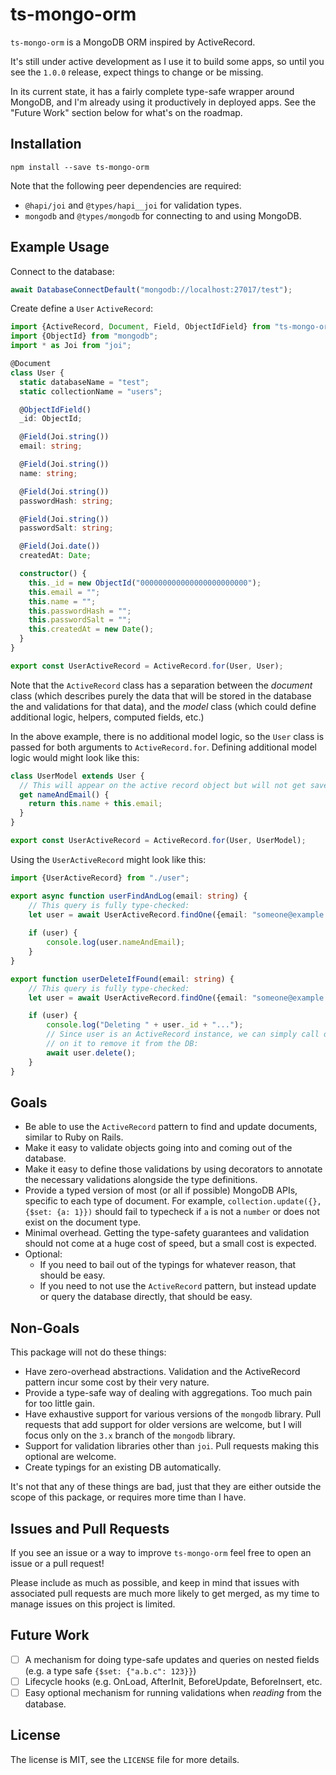 ts-mongo-orm
============

`ts-mongo-orm` is a MongoDB ORM inspired by ActiveRecord.

It's still under active development as I use it to build some apps, so until you see the `1.0.0` release, expect things
to change or be missing.

In its current state, it has a fairly complete type-safe wrapper around MongoDB, and I'm already using it productively
in deployed apps. See the "Future Work" section below for what's on the roadmap.

Installation
------------

```
npm install --save ts-mongo-orm
```

Note that the following peer dependencies are required:

- `@hapi/joi` and `@types/hapi__joi` for validation types.
- `mongodb` and `@types/mongodb` for connecting to and using MongoDB.

Example Usage
-------------

Connect to the database:

```ts
await DatabaseConnectDefault("mongodb://localhost:27017/test");
```

Create define a `User` `ActiveRecord`:

```ts
import {ActiveRecord, Document, Field, ObjectIdField} from "ts-mongo-orm";
import {ObjectId} from "mongodb";
import * as Joi from "joi";

@Document
class User {
  static databaseName = "test";
  static collectionName = "users";

  @ObjectIdField()
  _id: ObjectId;

  @Field(Joi.string())
  email: string;

  @Field(Joi.string())
  name: string;

  @Field(Joi.string())
  passwordHash: string;

  @Field(Joi.string())
  passwordSalt: string;

  @Field(Joi.date())
  createdAt: Date;

  constructor() {
    this._id = new ObjectId("000000000000000000000000");
    this.email = "";
    this.name = "";
    this.passwordHash = "";
    this.passwordSalt = "";
    this.createdAt = new Date();
  }
}

export const UserActiveRecord = ActiveRecord.for(User, User);
```

Note that the `ActiveRecord` class has a separation between the _document_ class (which describes purely the data
that will be stored in the database the and validations for that data), and the _model_ class (which could define
additional logic, helpers, computed fields, etc.)

In the above example, there is no additional model logic, so the `User` class is passed for both arguments to
`ActiveRecord.for`. Defining additional model logic would might look like this:

```ts
class UserModel extends User {
  // This will appear on the active record object but will not get saved to the database:
  get nameAndEmail() {
    return this.name + this.email;
  }
}

export const UserActiveRecord = ActiveRecord.for(User, UserModel);
```

Using the `UserActiveRecord` might look like this:

```ts
import {UserActiveRecord} from "./user";

export async function userFindAndLog(email: string) {
    // This query is fully type-checked:
    let user = await UserActiveRecord.findOne({email: "someone@example.com"});
    
    if (user) {
        console.log(user.nameAndEmail);
    }
}

export function userDeleteIfFound(email: string) {
    // This query is fully type-checked:
    let user = await UserActiveRecord.findOne({email: "someone@example.com"});

    if (user) {
        console.log("Deleting " + user._id + "...");
        // Since user is an ActiveRecord instance, we can simply call delete()
        // on it to remove it from the DB:
        await user.delete();
    }
}
```

Goals
-----

- Be able to use the `ActiveRecord` pattern to find and update documents, similar to Ruby on Rails.
- Make it easy to validate objects going into and coming out of the database.
- Make it easy to define those validations by using decorators to annotate the necessary validations alongside the type
  definitions.
- Provide a typed version of most (or all if possible) MongoDB APIs, specific to each type of document. For example,
  `collection.update({}, {$set: {a: 1}})` should fail to typecheck if `a` is not a `number` or does not exist on the
  document type.
- Minimal overhead. Getting the type-safety guarantees and validation should not come at a huge cost of speed, but a
  small cost is expected.
- Optional:
  - If you need to bail out of the typings for whatever reason, that should be easy.
  - If you need to not use the `ActiveRecord` pattern, but instead update or query the database directly, that should be
    easy.

Non-Goals
---------

This package will not do these things:

- Have zero-overhead abstractions. Validation and the ActiveRecord pattern incur some cost by their very nature.
- Provide a type-safe way of dealing with aggregations. Too much pain for too little gain.
- Have exhaustive support for various versions of the `mongodb` library. Pull requests that add support for older
  versions are welcome, but I will focus only on the `3.x` branch of the `mongodb` library.
- Support for validation libraries other than `joi`. Pull requests making this optional are welcome.
- Create typings for an existing DB automatically.

It's not that any of these things are bad, just that they are either outside the scope of this package, or requires more
time than I have.

Issues and Pull Requests
------------------------

If you see an issue or a way to improve `ts-mongo-orm` feel free to open an issue or a pull request!

Please include as much as possible, and keep in mind that issues with associated pull requests are much more likely to
get merged, as my time to manage issues on this project is limited.

Future Work
-----------

- [ ] A mechanism for doing type-safe updates and queries on nested fields (e.g. a type safe `{$set: {"a.b.c": 123}}`)
- [ ] Lifecycle hooks (e.g. OnLoad, AfterInit, BeforeUpdate, BeforeInsert, etc.
- [ ] Easy optional mechanism for running validations when _reading_ from the database.

License
-------

The license is MIT, see the `LICENSE` file for more details.